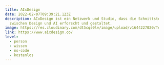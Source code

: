 ```yaml
---
title: AIxDesign
date: 2022-02-07T09:39:21.123Z
description: AIxDesign ist ein Netzwerk und Studio, dass die Schnittstelle
  zwischen Design und AI erforscht und gestaltet.
image: https://res.cloudinary.com/dt5cqs0lv/image/upload/v1644227020/Tools/Wissen/Screenshot_2022-02-07_at_10-38-36_AIxDesign_Community_aixdesign_co_wkdqdc.jpg
link: https://www.aixdesign.co/
level:
  - person
  - wissen
  - no-code
  - kostenlos
---
```

